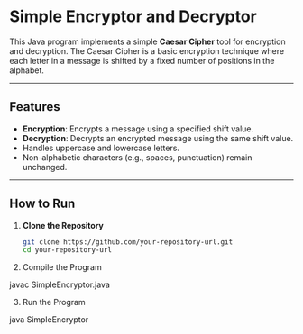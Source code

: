# Simple Encryptor and Decryptor

This Java program implements a simple **Caesar Cipher** tool for encryption and decryption. The Caesar Cipher is a basic encryption technique where each letter in a message is shifted by a fixed number of positions in the alphabet.

---

## Features

- **Encryption**: Encrypts a message using a specified shift value.
- **Decryption**: Decrypts an encrypted message using the same shift value.
- Handles uppercase and lowercase letters.
- Non-alphabetic characters (e.g., spaces, punctuation) remain unchanged.

---

## How to Run

1. **Clone the Repository**
   ```bash
   git clone https://github.com/your-repository-url.git
   cd your-repository-url
2. Compile the Program

javac SimpleEncryptor.java

3. Run the Program

java SimpleEncryptor
